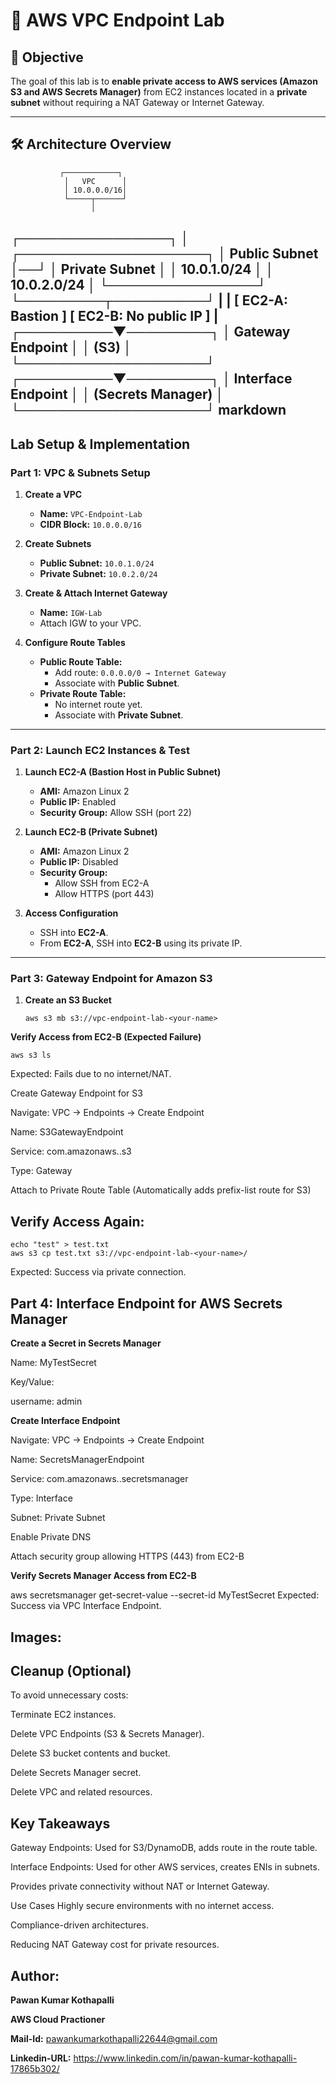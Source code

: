 # 🧪 AWS VPC Endpoint Lab

## 🎯 Objective
The goal of this lab is to **enable private access to AWS services (Amazon S3 and AWS Secrets Manager)** from EC2 instances located in a **private subnet** without requiring a NAT Gateway or Internet Gateway.

---

## 🛠️ Architecture Overview

               ┌────────────┐
                │   VPC      │
                │ 10.0.0.0/16│
                └─────┬──────┘
                      │
  ┌────────────────┐  │   ┌────────────────────┐
  │  Public Subnet │──┘   │   Private Subnet    │
  │  10.0.1.0/24   │      │    10.0.2.0/24      │
  └────────────────┘      └─────────┬──────────┘
         |                             |
    [ EC2-A: Bastion ]           [ EC2-B: No public IP ]
                                      |
                           ┌──────────▼─────────┐
                           │ Gateway Endpoint   │
                           │     (S3)           │
                           └────────────────────┘
                           ┌──────────▼─────────┐
                           │ Interface Endpoint │
                           │ (Secrets Manager)  │
                           └────────────────────┘
markdown
---

## **Lab Setup & Implementation**

### **Part 1: VPC & Subnets Setup**

1. **Create a VPC**
   - **Name:** `VPC-Endpoint-Lab`
   - **CIDR Block:** `10.0.0.0/16`

2. **Create Subnets**
   - **Public Subnet:** `10.0.1.0/24`
   - **Private Subnet:** `10.0.2.0/24`

3. **Create & Attach Internet Gateway**
   - **Name:** `IGW-Lab`
   - Attach IGW to your VPC.

4. **Configure Route Tables**
   - **Public Route Table:**
     - Add route: `0.0.0.0/0 → Internet Gateway`
     - Associate with **Public Subnet**.
   - **Private Route Table:**
     - No internet route yet.
     - Associate with **Private Subnet**.

---

### **Part 2: Launch EC2 Instances & Test**

1. **Launch EC2-A (Bastion Host in Public Subnet)**
   - **AMI:** Amazon Linux 2
   - **Public IP:** Enabled
   - **Security Group:** Allow SSH (port 22)

2. **Launch EC2-B (Private Subnet)**
   - **AMI:** Amazon Linux 2
   - **Public IP:** Disabled
   - **Security Group:** 
     - Allow SSH from EC2-A
     - Allow HTTPS (port 443)

3. **Access Configuration**
   - SSH into **EC2-A**.
   - From **EC2-A**, SSH into **EC2-B** using its private IP.

---

### **Part 3: Gateway Endpoint for Amazon S3**

1. **Create an S3 Bucket**
   ```
   aws s3 mb s3://vpc-endpoint-lab-<your-name>
   ```
**Verify Access from EC2-B (Expected Failure)**

```
aws s3 ls
```
Expected: Fails due to no internet/NAT.

Create Gateway Endpoint for S3

Navigate: VPC → Endpoints → Create Endpoint

Name: S3GatewayEndpoint

Service: com.amazonaws.<region>.s3

Type: Gateway

Attach to Private Route Table
(Automatically adds prefix-list route for S3)

## Verify Access Again:

```
echo "test" > test.txt
aws s3 cp test.txt s3://vpc-endpoint-lab-<your-name>/
```
Expected: Success via private connection.

## Part 4: Interface Endpoint for AWS Secrets Manager
**Create a Secret in Secrets Manager**

Name: MyTestSecret

Key/Value:

username: admin

**Create Interface Endpoint**

Navigate: VPC → Endpoints → Create Endpoint

Name: SecretsManagerEndpoint

Service: com.amazonaws.<region>.secretsmanager

Type: Interface

Subnet: Private Subnet

Enable Private DNS

Attach security group allowing HTTPS (443) from EC2-B

**Verify Secrets Manager Access from EC2-B**


aws secretsmanager get-secret-value --secret-id MyTestSecret
Expected: Success via VPC Interface Endpoint.

## Images:


## Cleanup (Optional)
To avoid unnecessary costs:

Terminate EC2 instances.

Delete VPC Endpoints (S3 & Secrets Manager).

Delete S3 bucket contents and bucket.

Delete Secrets Manager secret.

Delete VPC and related resources.

## Key Takeaways
Gateway Endpoints: Used for S3/DynamoDB, adds route in the route table.

Interface Endpoints: Used for other AWS services, creates ENIs in subnets.

Provides private connectivity without NAT or Internet Gateway.

Use Cases
Highly secure environments with no internet access.

Compliance-driven architectures.

Reducing NAT Gateway cost for private resources.
## Author:

**Pawan Kumar Kothapalli**

**AWS Cloud Practioner**



**Mail-Id:** pawankumarkothapalli22644@gmail.com

**Linkedin-URL:** https://www.linkedin.com/in/pawan-kumar-kothapalli-17865b302/

